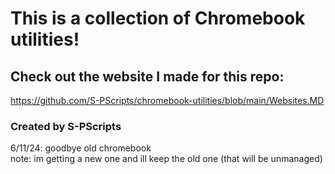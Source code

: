 # This is a collection of Chromebook utilities!

## Check out the website I made for this repo:
https://github.com/S-PScripts/chromebook-utilities/blob/main/Websites.MD

### Created by S-PScripts


6/11/24:
goodbye old chromebook <br>
note: im getting a new one and ill keep the old one (that will be unmanaged) <br>
